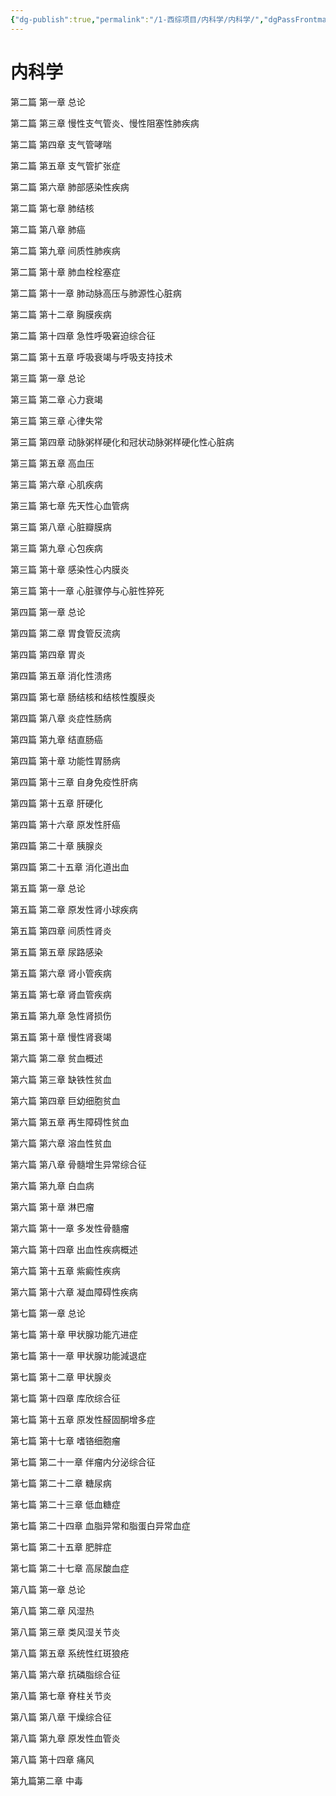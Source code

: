 ```yaml
---
{"dg-publish":true,"permalink":"/1-西综项目/内科学/内科学/","dgPassFrontmatter":true,"noteIcon":"","created":"2024-07-09T18:35:06.201+08:00","updated":"2024-07-14T18:13:22.731+08:00"}
---
```


# 内科学

第二篇 第一章 总论

第二篇 第三章 慢性支气管炎、慢性阻塞性肺疾病

第二篇 第四章 支气管哮喘

第二篇 第五章 支气管扩张症

第二篇 第六章 肺部感染性疾病

第二篇 第七章 肺结核

第二篇 第八章 肺癌

第二篇 第九章 间质性肺疾病

第二篇 第十章 肺血栓栓塞症

第二篇 第十一章 肺动脉高压与肺源性心脏病

第二篇 第十二章 胸膜疾病

第二篇 第十四章 急性呼吸窘迫综合征

第二篇 第十五章 呼吸衰竭与呼吸支持技术

第三篇 第一章 总论

第三篇 第二章 心力衰竭

第三篇 第三章 心律失常

第三篇 第四章 动脉粥样硬化和冠状动脉粥样硬化性心脏病

第三篇 第五章 高血压

第三篇 第六章 心肌疾病

第三篇 第七章 先天性心血管病

第三篇 第八章 心脏瓣膜病

第三篇 第九章 心包疾病

第三篇 第十章 感染性心内膜炎

第三篇 第十一章 心脏骤停与心脏性猝死

第四篇 第一章 总论

第四篇 第二章 胃食管反流病

第四篇 第四章 胃炎

第四篇 第五章 消化性溃疡

第四篇 第七章 肠结核和结核性腹膜炎

第四篇 第八章 炎症性肠病

第四篇 第九章 结直肠癌

第四篇 第十章 功能性胃肠病

第四篇 第十三章 自身免疫性肝病

第四篇 第十五章 肝硬化

第四篇 第十六章 原发性肝癌

第四篇 第二十章 胰腺炎

第四篇 第二十五章 消化道出血

第五篇 第一章 总论

第五篇 第二章 原发性肾小球疾病

第五篇 第四章 间质性肾炎

第五篇 第五章 尿路感染

第五篇 第六章 肾小管疾病

第五篇 第七章 肾血管疾病

第五篇 第九章 急性肾损伤

第五篇 第十章 慢性肾衰竭

第六篇 第二章 贫血概述

第六篇 第三章 缺铁性贫血

第六篇 第四章 巨幼细胞贫血

第六篇 第五章 再生障碍性贫血

第六篇 第六章 溶血性贫血

第六篇 第八章 骨髓增生异常综合征

第六篇 第九章 白血病

第六篇 第十章 淋巴瘤

第六篇 第十一章 多发性骨髓瘤

第六篇 第十四章 出血性疾病概述

第六篇 第十五章 紫癜性疾病

第六篇 第十六章 凝血障碍性疾病

第七篇 第一章 总论

第七篇 第十章 甲状腺功能亢进症

第七篇 第十一章 甲状腺功能減退症

第七篇 第十二章 甲状腺炎

第七篇 第十四章 库欣综合征

第七篇 第十五章 原发性醛固酮增多症

第七篇 第十七章 嗜铬细胞瘤

第七篇 第二十一章 伴瘤内分泌综合征

第七篇 第二十二章 糖尿病

第七篇 第二十三章 低血糖症

第七篇 第二十四章 血脂异常和脂蛋白异常血症

第七篇 第二十五章 肥胖症

第七篇 第二十七章 高尿酸血症

第八篇 第一章 总论

第八篇 第二章 风湿热

第八篇 第三章 类风湿关节炎

第八篇 第五章 系统性红斑狼疮

第八篇 第六章 抗磷脂综合征

第八篇 第七章 脊柱关节炎

第八篇 第八章 干燥综合征

第八篇 第九章 原发性血管炎

第八篇 第十四章 痛风

第九篇第二章 中毒